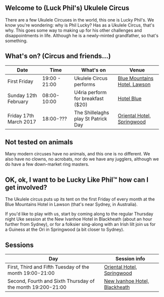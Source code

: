 
## Welcome to (Luck Phil's) Ukulele Circus

There are a few Ukulele Circuses in the world, this one is Lucky Phil's. We know you're wondering: why is Phil Lucky? Has as a Ukulele Circus, that's why. This goes some way to making up for his other challenges and disappointments in life. Although he is a newly-minted grandfather, so that's something.

## What's on? (Circus and friends...)

| Date                 | Time         | What's on                                                | Venue                          |
| -------------        | ------       | -------------                                            |--------------------------------|
| First Friday         | 19:00 - 21:00| Ukulele Circus performs                                  | [Blue Mountains Hotel, Lawson] |  
| Sunday 12th February | 08:00-10:00  | U4ria perform for breakfast ($20)                        | [Hotel Blue]                   | 
| Friday 17th March 2017 | 18:00-???  | The Shillelaghs play St Patrick Day                      | [Oriental Hotel, Springwood]   |



## Not tested on animals

Many modern circuses have no animals, and this one is no different. We also have no clowns, no acrobats, nor do we have any jugglers, although we do have a few down-market ring masters.

## OK, ok, I want to be Lucky Like Phil™ how can I get involved?

The Ukulele circus puts up its tent on the first Friday of every month at the Blue Mountains Hotel in Lawson (that's near Sydney, in Australia).

If you'd like to play with us, start by coming along to the regular Thursday night Uke session at the New Ivanhoe Hotel in Blackheath (about an hour further from Sydney), or for a folksier sing-along with an Irish lilt join us for a Guiness at the Ori in Springwood (a bit closer to Sydney).

## Sessions

| Day | Session info                                                                           |
| --- | ---------------------------------------------------------------------------------------| 
| First, Third and Fifth Tuesday of the month 19:00-21:00     | [Oriental Hotel, Springwood]    |
| Second, Fourth and Sixth Thursday of the month 19:200-21:00 | [New Ivanhoe Hotel, Blackheath]  |

[Oriental Hotel, Springwood]: https://www.google.com.au/maps/place/Oriental+Hotel/@-33.6994905,150.5656596,17z/data=!3m1!4b1!4m5!3m4!1s0x6b127d68dbf659e1:0x29820df1f067a6bf!8m2!3d-33.699495!4d150.5678536
[Blue Mountains Hotel, Lawson]: https://www.google.com.au/maps/place/Blue+Mountains+Hotel/@-33.7196205,150.427793,17z/data=!3m1!4b1!4m5!3m4!1s0x6b12650fe9797be1:0xbfe1b3dda6062b5a!8m2!3d-33.719625!4d150.429987
[New Ivanhoe Hotel, Blackheath]: https://www.google.com.au/maps/place/New+Ivanhoe+Hotel/@-33.6359015,150.2831043,17z/data=!3m1!4b1!4m5!3m4!1s0x6b12721474cd64a9:0x49fb6d2e1d8e0d83!8m2!3d-33.635906!4d150.2852983
[Hotel Blue]: http://loungesessions.com.au/

